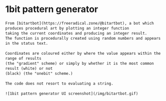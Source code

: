 # 1bit pattern generator

    From [bitartbot](https://freeradical.zone/@bitartbot), a bot which produces procedural art by plotting an integer function 
    taking the current coordinates and producing an integer result. 
    The function is procedurally created using random numbers and appears in the status text.

    Coordinates are coloured either by where the value appears within the range of results 
    (the "gradient" scheme) or simply by whether it is the most common result (white) or not 
    (black) (the "onebit" scheme.)

    The code does not resort to evaluating a string. 

    ![1bit pattern generator UI screenshot](/img/bitartbot.gif)